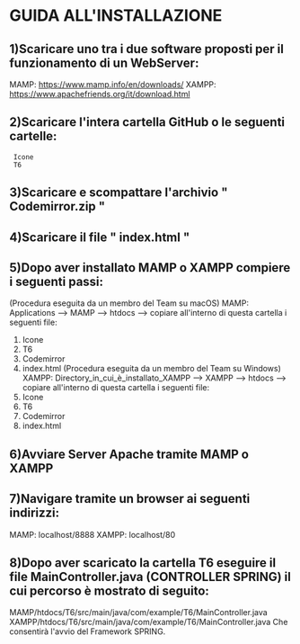 # GUIDA ALL'INSTALLAZIONE

## 1)Scaricare uno tra i due software proposti per il funzionamento di un WebServer:
  MAMP: https://www.mamp.info/en/downloads/
  XAMPP: https://www.apachefriends.org/it/download.html
  
## 2)Scaricare l'intera cartella GitHub o le seguenti cartelle:
     Icone
     T6
  
## 3)Scaricare e scompattare l'archivio " Codemirror.zip "  

## 4)Scaricare il file " index.html "

## 5)Dopo aver installato MAMP o XAMPP compiere i seguenti passi:
  (Procedura eseguita da un membro del Team su macOS) MAMP: Applications --> MAMP --> htdocs --> copiare all'interno di questa cartella i seguenti file:
  1. Icone
  2. T6
  3. Codemirror
  4. index.html
  (Procedura eseguita da un membro del Team su Windows) XAMPP: Directory_in_cui_è_installato_XAMPP --> XAMPP --> htdocs --> copiare all'interno di questa cartella i seguenti file:
  1. Icone
  2. T6
  3. Codemirror
  4. index.html
  
 ## 6)Avviare Server Apache tramite MAMP o XAMPP
 ## 7)Navigare tramite un browser ai seguenti indirizzi:
   MAMP: localhost/8888
   XAMPP: localhost/80

## 8)Dopo aver scaricato la cartella T6 eseguire il file MainController.java (CONTROLLER SPRING) il cui percorso è mostrato di seguito:
  MAMP/htdocs/T6/src/main/java/com/example/T6/MainController.java
  XAMPP/htdocs/T6/src/main/java/com/example/T6/MainController.java
  Che consentirà l'avvio del Framework SPRING.
  
